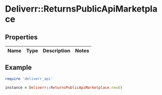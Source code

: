 # Deliverr::ReturnsPublicApiMarketplace

## Properties

| Name | Type | Description | Notes |
| ---- | ---- | ----------- | ----- |

## Example

```ruby
require 'deliverr_api'

instance = Deliverr::ReturnsPublicApiMarketplace.new()
```

